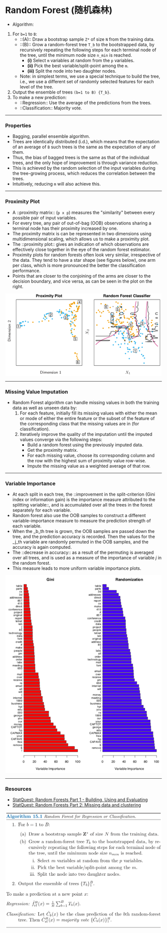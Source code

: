 # Random Forest (随机森林)

* Algorithm:
1. For `b=1` to `B`:
    * ::(A):: Draw a bootstrap sample `Z*` of size `N` from the training data.
    * ::(B):: Grow a random-forest tree `T_b` to the bootstrapped data, by recursively repeating the following steps for each terminal node of the tree, until the minimum node size `n_min` is reached.
        * **(i)** Select `m` variables at random from the `p` variables.
        * **(ii)** Pick the best variable/split-point among the `m`.
        * **(iii)** Split the node into two daughter nodes.
    * Note: in simplest terms, we use a special technique to build the tree, i.e., we use a different set of randomly selected features for each level of the tree.
2. Output the ensemble of trees `(b=1 to B) {T_b}`.
3. To make a new prediction:
    * ::Regression:: Use the average of the predictions from the trees.
    * ::Classification:: Majority vote.

----

### Properties

* Bagging, parallel ensemble algorithm.
* Trees are identically distributed (i.d.), which means that the expectation of an average of `B` such trees is the same as the expectation of any of them.
* Thus, the bias of bagged trees is the same as that of the individual trees, and the only hope of improvement is through variance reduction.
* This is achieved by the random selection of the input variables during the tree-growing process, which reduces the correlation between the trees.
* Intuitively, reducing `m` will also achieve this.

----

### Proximity Plot

* A ::proximity matrix:: (`p x p`) measures the "similarity" between every possible pair of input variables.
* For every tree, any pair of out-of-bag (OOB) observations sharing a terminal node has their proximity increased by one.
* The proximity matrix is can be represented in two dimensions using multidimensional scaling, which allows us to make a proximity plot.
* The ::proximity plot:: gives an indication of which observations are effectively close together in the eye of the random forest estimator.
* Proximity plots for random forests often look very similar, irrespective of the data. They tend to have a star shape (see figures below), one arm per class, which is more pronounced the better the classification performance.
* Points that are closer to the conjoining of the arms are closer to the decision boundary, and vice versa, as can be seen in the plot on the right.

![](Images/Screen%20Shot%202020-02-11%20at%202.12.13%20PM.png)

----

### Missing Value Imputation

* Random Forest algorithm can handle missing values in both the training data as well as unseen data by:
    1. For each feature, initially fill its missing values with either the mean or mode of either the entire feature or the subset of the feature of the corresponding class that the missing values are in (for classification).
    2. Iteratively improve the quality of the imputation until the imputed values converge via the following steps:
        * Build a random forest using the previously imputed data.
        * Get the proximity matrix.
        * For each missing value, choose its corresponding column and the row with the highest sum of proximity value row-wise.
        * Impute the missing value as a weighted average of that row.

----

### Variable Importance

* At each split in each tree, the ::improvement in the split-criterion (Gini index or information gain) is the importance measure attributed to the splitting variable::, and is accumulated over all the trees in the forest separately for each variable.
* Random forest also use the OOB samples to construct a different variable-importance measure to measure the prediction strength of each variable.
* When the _b_th tree is grown, the OOB samples are passed down the tree, and the prediction accuracy is recorded. Then the values for the _j_th variable are randomly permuted in the OOB samples, and the accuracy is again computed.
* The ::decrease in accuracy:: as a result of the permuting is averaged over all trees, and is used as a measure of the importance of variable _j_ in the random forest.
* This measure leads to more uniform variable importance plots.

![](Images/Screen%20Shot%202020-02-11%20at%202.59.26%20PM.png)

----

### Resources

* [StatQuest: Random Forests Part 1 - Building, Using and Evaluating](https://www.youtube.com/watch?v=J4Wdy0Wc_xQ)
* [StatQuest: Random Forests Part 2: Missing data and clustering](https://www.youtube.com/watch?v=sQ870aTKqiM)

![](Images/Screen%20Shot%202020-02-11%20at%202.13.38%20PM.png)
